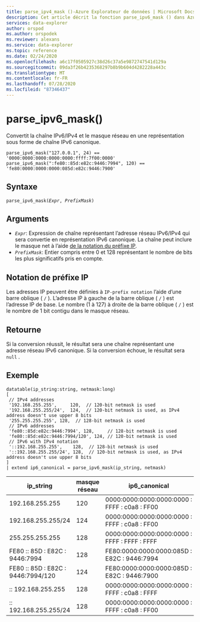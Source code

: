 ```yaml
---
title: parse_ipv4_mask ()-Azure Explorateur de données | Microsoft Docs
description: Cet article décrit la fonction parse_ipv6_mask () dans Azure Explorateur de données.
services: data-explorer
author: orspod
ms.author: orspodek
ms.reviewer: alexans
ms.service: data-explorer
ms.topic: reference
ms.date: 02/24/2020
ms.openlocfilehash: a6c17f0505927c38d26c37a5e9872747541d129a
ms.sourcegitcommit: 09da3f26b4235368297b8b9b604d4282228a443c
ms.translationtype: MT
ms.contentlocale: fr-FR
ms.lasthandoff: 07/28/2020
ms.locfileid: "87346437"
---
```

# <a name="parse_ipv6_mask"></a>parse_ipv6_mask()
 
Convertit la chaîne IPv6/IPv4 et le masque réseau en une représentation sous forme de chaîne IPv6 canonique.

```kusto
parse_ipv6_mask("127.0.0.1", 24) == '0000:0000:0000:0000:0000:ffff:7f00:0000'
parse_ipv6_mask(":fe80::85d:e82c:9446:7994", 120) == 'fe80:0000:0000:0000:085d:e82c:9446:7900'
```

## <a name="syntax"></a>Syntaxe

`parse_ipv6_mask(`*`Expr`*`, `*`PrefixMask`*`)`

## <a name="arguments"></a>Arguments

* *`Expr`*: Expression de chaîne représentant l’adresse réseau IPv6/IPv4 qui sera convertie en représentation IPv6 canonique. La chaîne peut inclure le masque net à l’aide [de la notation du préfixe IP](#ip-prefix-notation).
* *`PrefixMask`*: Entier compris entre 0 et 128 représentant le nombre de bits les plus significatifs pris en compte.

## <a name="ip-prefix-notation"></a>Notation de préfixe IP

Les adresses IP peuvent être définies à `IP-prefix notation` l’aide d’une barre oblique ( `/` ).
L’adresse IP à gauche de la barre oblique ( `/` ) est l’adresse IP de base. Le nombre (1 à 127) à droite de la barre oblique ( `/` ) est le nombre de 1 bit contigu dans le masque réseau.

## <a name="returns"></a>Retourne

Si la conversion réussit, le résultat sera une chaîne représentant une adresse réseau IPv6 canonique.
Si la conversion échoue, le résultat sera `null` .

## <a name="example"></a>Exemple

<!-- csl: https://help.kusto.windows.net/Samples -->
```kusto
datatable(ip_string:string, netmask:long)
[
 // IPv4 addresses
 '192.168.255.255',     120,  // 120-bit netmask is used
 '192.168.255.255/24',  124,  // 120-bit netmask is used, as IPv4 address doesn't use upper 8 bits
 '255.255.255.255', 128,  // 128-bit netmask is used
 // IPv6 addresses
 'fe80::85d:e82c:9446:7994', 128,     // 128-bit netmask is used
 'fe80::85d:e82c:9446:7994/120', 124, // 120-bit netmask is used
 // IPv6 with IPv4 notation
 '::192.168.255.255',    128,  // 128-bit netmask is used
 '::192.168.255.255/24', 128,  // 120-bit netmask is used, as IPv4 address doesn't use upper 8 bits
]
| extend ip6_canonical = parse_ipv6_mask(ip_string, netmask)
```

|ip_string|masque réseau|ip6_canonical|
|---|---|---|
|192.168.255.255|120|0000:0000:0000:0000:0000 : FFFF : c0a8 : FF00|
|192.168.255.255/24|124|0000:0000:0000:0000:0000 : FFFF : c0a8 : FF00|
|255.255.255.255|128|0000:0000:0000:0000:0000 : FFFF : FFFF : FFFF|
|FE80 :: 85D : E82C : 9446:7994|128|FE80:0000:0000:0000:085D : E82C : 9446:7994|
|FE80 :: 85D : E82C : 9446:7994/120|124|FE80:0000:0000:0000:085D : E82C : 9446:7900|
|:: 192.168.255.255|128|0000:0000:0000:0000:0000 : FFFF : c0a8 : FFFF|
|:: 192.168.255.255/24|128|0000:0000:0000:0000:0000 : FFFF : c0a8 : FF00|

